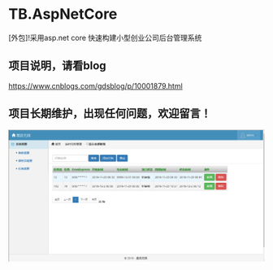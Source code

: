 # TB.AspNetCore
[外包]!采用asp.net core 快速构建小型创业公司后台管理系统

## 项目说明，请看blog

https://www.cnblogs.com/gdsblog/p/10001879.html

## 项目长期维护，出现任何问题，欢迎留言！

![说明图](https://github.com/TopGuo/TB.AspNetCore.Quarzt/blob/master/1.png?raw=true)
